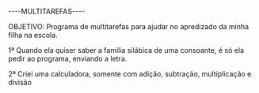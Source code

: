 ----MULTITAREFAS----

OBJETIVO: Programa de multitarefas para ajudar no apredizado da minha filha na escola. 

1ª Quando ela quiser saber a família silábica de uma consoante, é só ela pedir ao programa, enviando a letra.

2ª Criei uma calculadora, somente com adição, subtração, multiplicação e divisão


